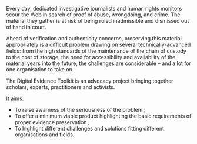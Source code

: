 Every day, dedicated investigative journalists and human rights monitors scour the Web in search of proof of abuse, wrongdoing, and crime. The material they gather is at risk of being ruled inadmissible and dismissed out of hand in court.

Ahead of verification and authenticity concerns, preserving this material appropriately is a difficult problem drawing on several technically-advanced fields: from the high standards of the maintenance of the chain of custody to the cost of storage, the need for accessibility and availability of the material years into the future, the challenges are considerable – and a lot for one organisation to take on.

<span class="f3 lh-title">The Digital Evidence Toolkit is an advocacy project bringing together scholars, experts, practitioners and activists.</span>

It aims:

- To raise awarness of the seriousness of the problem ;
- To offer a minimum viable product highlighting the basic requirements of proper evidence preservation ;
- To highlight different challenges and solutions fitting different organisations and fields.
